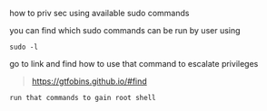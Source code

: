 how to priv sec using available sudo commands 

you can find which sudo commands can be run by user using

	sudo -l

go to link and find how to use that command to escalate privileges

> https://gtfobins.github.io/#find


	run that commands to gain root shell